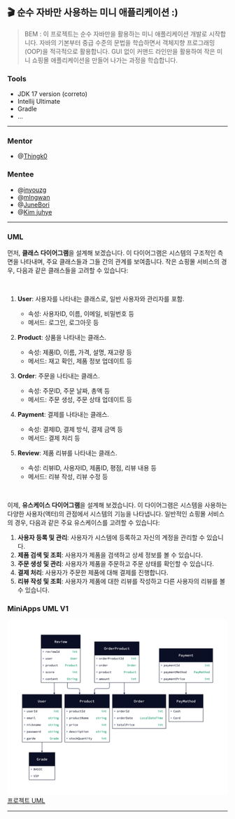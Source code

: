 ## 🎬 순수 자바만 사용하는 미니 애플리케이션 :)
> BEM : 이 프로젝트는 순수 자바만을 활용하는 미니 애플리케이션 개발로 시작합니다. 자바의 기본부터 중급 수준의 문법을 학습하면서 객체지향 프로그래밍(OOP)을 적극적으로 활용합니다. GUI 없이 커맨드 라인만을 활용하여 작은 미니 쇼핑몰 애플리케이션을 만들어 나가는 과정을 학습합니다.


### Tools
- JDK 17 version (correto)
- Intellij Ultimate
- Gradle
- ...

---

### Mentor

- @[Thingk0](https://github.com/thingk0)

### Mentee

- @[inyouzg](https://github.com/inyouzg)
- @[mlngwan](https://github.com/mlngwan)
- @[JuneBori](https://github.com/JuneBori)
- @[Kim juhye](https://github.com/itworksforwhat)

---

### UML

먼저, **클래스 다이어그램**을 설계해 보겠습니다. 이 다이어그램은 시스템의 구조적인 측면을 나타내며, 주요 클래스들과 그들 간의 관계를 보여줍니다. 작은 쇼핑몰 서비스의 경우, 다음과 같은 클래스들을 고려할 수 있습니다:

<br>

1. **User**: 사용자를 나타내는 클래스로, 일반 사용자와 관리자를 포함.
    - 속성: 사용자ID, 이름, 이메일, 비밀번호 등
    - 메서드: 로그인, 로그아웃 등

2. **Product**: 상품을 나타내는 클래스.
    - 속성: 제품ID, 이름, 가격, 설명, 재고량 등
    - 메서드: 재고 확인, 제품 정보 업데이트 등

3. **Order**: 주문을 나타내는 클래스.
    - 속성: 주문ID, 주문 날짜, 총액 등
    - 메서드: 주문 생성, 주문 상태 업데이트 등

4. **Payment**: 결제를 나타내는 클래스.
    - 속성: 결제ID, 결제 방식, 결제 금액 등
    - 메서드: 결제 처리 등

5. **Review**: 제품 리뷰를 나타내는 클래스.
    - 속성: 리뷰ID, 사용자ID, 제품ID, 평점, 리뷰 내용 등
    - 메서드: 리뷰 작성, 리뷰 수정 등

<br>

이제, **유스케이스 다이어그램**을 설계해 보겠습니다. 이 다이어그램은 시스템을 사용하는 다양한 사용자(액터)의 관점에서 시스템의 기능을 나타냅니다. 일반적인 쇼핑몰 서비스의 경우, 다음과 같은 주요 유스케이스를 고려할 수 있습니다:

1. **사용자 등록 및 관리**: 사용자가 시스템에 등록하고 자신의 계정을 관리할 수 있습니다.
2. **제품 검색 및 조회**: 사용자가 제품을 검색하고 상세 정보를 볼 수 있습니다.
3. **주문 생성 및 관리**: 사용자가 제품을 주문하고 주문 상태를 확인할 수 있습니다.
4. **결제 처리**: 사용자가 주문한 제품에 대해 결제를 진행합니다.
5. **리뷰 작성 및 조회**: 사용자가 제품에 대한 리뷰를 작성하고 다른 사용자의 리뷰를 볼 수 있습니다.

### MiniApps UML V1
![이미지](data/MiniApps_V1_UML.png)
[프로젝트 UML](https://play.d2lang.com/?script=dFLRbuIwEHzfr5gfuB_ww0l3nHRCKm1a2r6v7BVYEBvZThGq-PfKdsABhafYs5Pd8ex8RAkK3wQULQrFWiJgiBKWRsG6RID0bPcKMQXrNgQ4q3eOe5lAB47x6IOZQBsORhT-BzZCZ6IueDPoND_wUItt5gg8340JVsuFkvce7CFvfUKJyevd68Au2XSq1DPRS47DYwWAnxCaioIqlL-bKIWRSAD3fnDpds7jAXed_3EShSeveZ-P77YXApJPvO_aS7N3fOrFPfKuFifeVWAlaeuNQsenFedjK912f5MvK8f55qHUWu-hZCYnZ96PqH24bkh7l4rsdd3OmajEYdagv3_WywUBn8tufHJVPUtecNyWTzDtBfj1uypr14uwDOd7TeNoZyFczZlGJFfq0u_RS8OfAAAA__8%3D&layout=elk&sketch=0&theme=8&)
***
